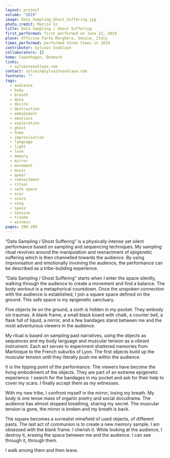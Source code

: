 ```yaml
---
layout: project
volume: "2019"
image: Data_Sampling_Ghost_Suffering.jpg
photo_credit: Marcin Sz
title: Data Sampling / Ghost Suffering
first_performed: first performed on June 22, 2019
place: Officine Forte Marghera, Venice, Italy
times_performed: performed three times in 2019
contributor: Sylvain Souklaye
collaborators: []
home: Copenhagen, Denmark
links:
  - sylvainsouklaye.com
contact: sylvain@sylvainsouklaye.com
footnote: ""
tags:
  - audience
  - body
  - breath
  - data
  - desire
  - destruction
  - embodiment
  - emotions
  - exploration
  - ghost
  - home
  - improvisation
  - language
  - light
  - love
  - memory
  - mirror
  - movement
  - music
  - queer
  - reenactment
  - ritual
  - safe space
  - scar
  - score
  - song
  - space
  - tension
  - trauma
  - witness
pages: 288-289
---
```


“Data Sampling / Ghost Suffering” is a physically intense yet silent performance based on sampling and sequencing techniques. My sampling ritual revolves around the manipulation and reenactment of epigenetic suffering which is then channelled towards the audience. By using improvisation and emotionally involving the audience, the performance can be described as a tribe-building experience.

“Data Sampling / Ghost Suffering” starts when I enter the space silently, walking through the audience to create a movement and find a balance. The body workout is a metaphorical countdown. Once the unspoken connection with the audience is established, I join a square space defined on the ground. This safe space is my epigenetic sanctuary.

Five objects lie on the ground, a sixth is hidden in my pocket. They embody six traumas. A blank frame, a small black board with chalk, a counter bell, a flask full of liquid, a mirror, and a few bandages stand between me and the most adventurous viewers in the audience.

My ritual is based on sampling past narratives, using the objects as sequences and my body language and muscular tension as a vibrant instrument. Each act serves to experiment shattered memories from Martinique to the French suburbs of Lyon. The first objects build up the muscular tension until they literally push me within the audience.

It is the tipping point of the performance. The viewers have become the living embodiment of the objects. They are part of an extreme epigenetic experience. I search for the bandages in my pocket and ask for their help to cover my scars. I finally accept them as my witnesses.

With my new tribe, I confront myself in the mirror, losing my breath. My body is one tense mass of organic poetry and social docudrama. The audience has almost stopped breathing, sharing my secret. The muscular tension is gone, the mirror is broken and my breath is back.

The square becomes a surrealist minefield of used objects, of different pasts. The last act of communion is to create a new memory sample. I am obsessed with the blank frame. I cherish it. While looking at the audience, I destroy it, erasing the space between me and the audience. I can see through it, through them.

I walk among them and then leave.
